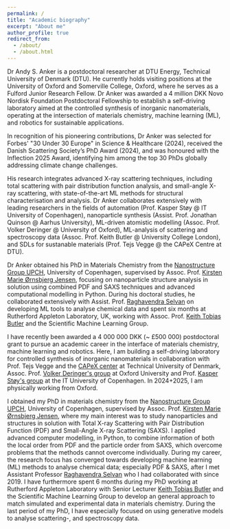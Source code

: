 ```yaml
---
permalink: /
title: "Academic biography"
excerpt: "About me"
author_profile: true
redirect_from: 
  - /about/
  - /about.html
---
```


Dr Andy S. Anker is a postdoctoral researcher at DTU Energy, Technical University of Denmark (DTU). He currently holds visiting positions at the University of Oxford and Somerville College, Oxford, where he serves as a Fulford Junior Research Fellow. Dr Anker was awarded a 4 million DKK Novo Nordisk Foundation Postdoctoral Fellowship to establish a self-driving laboratory aimed at the controlled synthesis of inorganic nanomaterials, operating at the intersection of materials chemistry, machine learning (ML), and robotics for sustainable applications.

In recognition of his pioneering contributions, Dr Anker was selected for Forbes' "30 Under 30 Europe" in Science & Healthcare (2024), received the Danish Scattering Society’s PhD Award (2024), and was honoured with the Inflection 2025 Award, identifying him among the top 30 PhDs globally addressing climate change challenges.

His research integrates advanced X-ray scattering techniques, including total scattering with pair distribution function analysis, and small-angle X-ray scattering, with state-of-the-art ML methods for structural characterisation and analysis. Dr Anker collaborates extensively with leading researchers in the fields of automation (Prof. Kasper Støy @ IT University of Copenhagen), nanoparticle synthesis (Assist. Prof. Jonathan Quinson @ Aarhus University), ML-driven atomistic modelling (Assoc. Prof. Volker Deringer @ University of Oxford), ML-analysis of scattering and spectroscopy data (Assoc. Prof. Keith Butler @ University College London), and SDLs for sustanable materials (Prof. Tejs Vegge @ the CAPeX Centre at DTU).

Dr Anker obtained his PhD in Materials Chemistry from the [Nanostructure Group UPCH](https://nanostructure-cph.com/), University of Copenhagen, supervised by Assoc. Prof. [Kirsten Marie Ørnsbjerg Jensen](https://scholar.google.com/citations?user=0LD11kYAAAAJ&hl=da&oi=ao), focusing on nanoparticle structure analysis in solution using combined PDF and SAXS techniques and advanced computational modelling in Python. During his doctoral studies, he collaborated extensively with Assist. Prof. [Raghavendra Selvan](https://raghavian.github.io/) on developing ML tools to analyse chemical data and spent six months at Rutherford Appleton Laboratory, UK, working with Assoc. Prof. [Keith Tobias Butler](https://mdi-group.github.io/) and the Scientific Machine Learning Group.

I have recently been awarded a 4 000 000 DKK (~ £500 000) postdoctoral grant to pursue an academic career in the interface of materials chemistry, machine learning and robotics. Here, I am building a self-driving laboratory for controlled synthesis of inorganic nanomaterials in collaboration with Prof. Tejs Vegge and the [CAPeX center](https://capex.dtu.dk/) at Technical University of Denmark, Assoc. Prof. [Volker Deringer's group](https://www.chem.ox.ac.uk/people/volker-deringer) at Oxford University and Prof. [Kasper Støy's group](https://pure.itu.dk/da/persons/kasper-st%C3%B8y) at the IT University of Copenhagen. In 2024+2025, I am physically working from Oxford.

I obtained my PhD in materials chemistry from the [Nanostructure Group UPCH](https://nanostructure-cph.com/), University of Copenhagen, supervised by Assoc. Prof. [Kirsten Marie Ørnsbjerg Jensen](https://scholar.google.com/citations?user=0LD11kYAAAAJ&hl=da&oi=ao), where my main interest was to study nanoparticles and structures in solution with Total X-ray Scattering with Pair Distribution Function (PDF) and Small-Angle X-ray Scattering (SAXS). I applied advanced computer modelling, in Python, to combine information of both the local order from PDF and the particle order from SAXS, which overcome problems that the methods cannot overcome individually. 
During my career, the research focus has converged towards developing machine learning (ML) methods to analyse chemical data; especially PDF & SAXS, after I met Assistant Professor [Raghavendra Selvan](https://raghavian.github.io/) who I had collaborated with since 2019. I have furthermore spent 6 months during my PhD working at Rutherford Appleton Laboratory with Senior Lecturer [Keith Tobias Butler](https://mdi-group.github.io/) and the Scientific Machine Learning Group to develop an general approach to match simulated and experimental data in materials chemistry. During the last period of my PhD, I have especially focused on using generative models to analyse scattering-, and spectroscopy data. 
